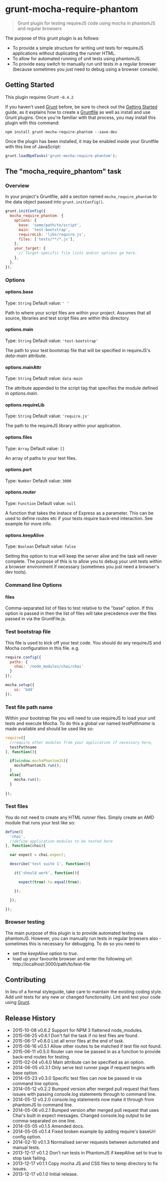 # grunt-mocha-require-phantom

> Grunt plugin for testing requireJS code using mocha in phantomJS and regular browsers

The purpose of this grunt plugin is as follows:
- To provide a simple structure for writing unit tests for requireJS applications without duplicating the runner HTML.
- To allow for automated running of unit tests using phantomJS.
- To provide easy switch to manually run unit tests in a regular browser (because sometimes you just need to debug using a browser console).

## Getting Started
This plugin requires Grunt `~0.4.2`

If you haven't used [Grunt](http://gruntjs.com/) before, be sure to check out the [Getting Started](http://gruntjs.com/getting-started) guide, as it explains how to create a [Gruntfile](http://gruntjs.com/sample-gruntfile) as well as install and use Grunt plugins. Once you're familiar with that process, you may install this plugin with this command:

```shell
npm install grunt-mocha-require-phantom --save-dev
```

Once the plugin has been installed, it may be enabled inside your Gruntfile with this line of JavaScript:

```js
grunt.loadNpmTasks('grunt-mocha-require-phantom');
```

## The "mocha_require_phantom" task

### Overview
In your project's Gruntfile, add a section named `mocha_require_phantom` to the data object passed into `grunt.initConfig()`.

```js
grunt.initConfig({
  mocha_require_phantom: {
    options: {
      base: 'some/path/to/script',
      main: 'test-bootstrap',
      requireLib: 'libs/require.js',
      files: ['tests/**/*.js'],
    },
    your_target: {
      // Target-specific file lists and/or options go here.
    },
  },
});
```

### Options

#### options.base
Type: `String`
Default value: `' '`

Path to where your script files are within your project. Assumes that all source, libraries and test script files are within this directory.

#### options.main
Type: `String`
Default value: `'test-bootstrap'`

The path to your test bootstrap file that will be specified in requireJS's _data-main_ attribute.

#### options.mainAttr
Type: `String`
Default value: `data-main`

The attribute appended to the script tag that specifies the module defined in _options.main_.

#### options.requireLib
Type: `String`
Default value: `'require.js'`

The path to the requireJS library within your application.

#### options.files
Type: `Array`
Default value: `[]`

An array of paths to your test files.

#### options.port
Type: `Number`
Default value: `3000`

#### options.router
Type: `Function`
Default value: `null`

A function that takes the instace of Express as a parameter. This can be used to define routes etc if your tests require back-end interaction. See example for more info.

#### options.keepAlive
Type: `Boolean`
Default value: `false`

Setting this option to true will keep the server alive and the task will never complete. The purpose of this is to allow you to debug your unit tests within a browser environment if necessary (sometimes you just need a browser's dev tools).

### Command line Options

#### files

Comma-separated list of files to test relative to the "base" option. If this option is passed in then the list of files will take precedence over the files passed in via the GruntFile.js.

### Test bootstrap file
This file is used to kick off your test code. You should do any requireJS and Mocha configuration in this file. e.g.

```js
require.config({
  paths: {
    chai: '/node_modules/chai/chai'
  }
});

mocha.setup({
    ui: 'bdd'
});
```

### Test file path name
Within your bootstrap file you will need to use requireJS to load your unit tests and execute Mocha. To do this a global var named _testPathname_ is made available and should be used like so:

```js
require([
  //require other modules from your application if necessary here,
  testPathname
], function(){

  if(window.mochaPhantomJS){
    mochaPhantomJS.run();
  }
  else{
    mocha.run();
  }
  
});
```

### Test files
You do not need to create any HTML runner files. Simply create an AMD module that runs your test like so:

```js
define([
  'chai',
  //define application modules to be tested here
], function(chai){

  var expect = chai.expect;

  describe('test suite 1', function(){

    it('should work', function(){

      expect(true).to.equal(true);

    });

  });

});
```

### Browser testing
The main purpose of this plugin is to provide automated testing via phantomJS. However, you can manually run tests in regular browsers also - sometimes this is necessary for debugging. To do so you need to

- set the _keepAlive_ option to _true_.
- load up your favourite browser and enter the following url: http://localhost:3000/path/to/test-file

## Contributing
In lieu of a formal styleguide, take care to maintain the existing coding style. Add unit tests for any new or changed functionality. Lint and test your code using [Grunt](http://gruntjs.com/).

## Release History
* 2015-10-08  v0.6.2  Support for NPM 3 flattened node_modules.
* 2015-06-25  v0.6.1  Don't fail the task if no test files are found.
* 2015-06-17  v0.6.0  List all error files at the end of task.
* 2015-06-16  v0.5.1  Allow other routes to be matched if test file not found.
* 2015-06-11  v0.5.0  Router can now be passed in as a function to provide back-end routes for testing.
* 2015-02-04  v0.4.0  Main attribute can be specified as an option.
* 2014-06-05  v0.3.1  Only serve test runner page if request begins with base option.
* 2014-05-23  v0.3.0  Specific test files can now be passed in via command line options.
* 2014-05-12  v0.2.2  Bumped version after merged pull request that fixes issues with passing console.log statements through to command line.
* 2014-05-12  v0.2.0  console.log statements now make it through from phantomJS to command line.
* 2014-05-06  v0.2.1  Bumped version after merged pull request that uses Chai's built in expect messages. Changed console.log output to be comma-separated on one line.
* 2014-05-05  v0.1.5  Amended docs.
* 2014-05-05  v0.1.4  Fixed broken example by adding require's baseUrl config option.
* 2014-02-10  v0.1.3  Normalised server requests between automated and manual tests.
* 2013-12-17  v0.1.2  Don't run tests in PhantomJS if keepAlive set to true to stop task failing.
* 2013-12-17  v0.1.1  Copy mocha JS and CSS files to temp directory to fix issues.
* 2013-12-17  v0.1.0  Initial release.
